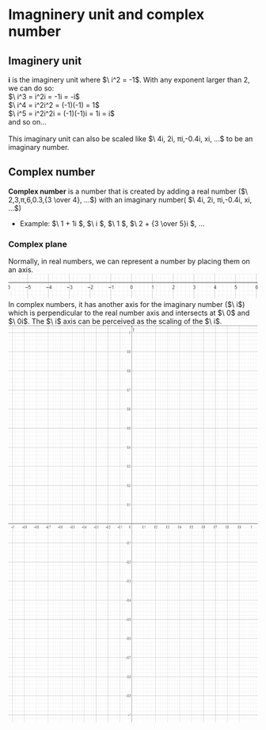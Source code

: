 # Imagninery unit and complex number
## Imaginery unit
**i** is the imaginery unit where $\ i^2 = -1\$.
With any exponent larger than 2, we can do so: <br>
$\ i^3 = i^2i = -1i = -i\$ <br>
$\ i^4 = i^2i^2 = (-1)(-1) = 1\$ <br>
$\ i^5 = i^2i^2i = (-1)(-1)i = 1i = i\$ <br>
and so on...<br><br>
This imaginary unit can also be scaled like $\ 4i, 2i, πi,-0.4i, xi, ...\$ to be an imaginary number.
## Complex number
**Complex number** is a number that is created by adding a real number ($\ 2,3,π,6,0.3,{3 \over 4}, ...\$) with an imaginary number( $\ 4i, 2i, πi,-0.4i, xi, ...\$)
+ Example:
$\ 1 + 1i \$,
$\ i \$,
$\ 1 \$,
$\ 2 + {3 \over 5}i \$,
...
### Complex plane
Normally, in real numbers, we can represent a number by placing them on an axis.<br>
<img src="https://github.com/sonnynguyenn/algorithms/blob/main/vital-concepts/math/img-complex-number/images/Screenshot%202023-08-15%20164125.png"><br>
In complex numbers, it has another axis for the imaginary number ($\ i\$) which is perpendicular to the real number axis and intersects at $\ 0\$ and $\ 0i\$. The $\ i\$ axis can be perceived as the scaling of the $\ i\$.<br>
<img height="800px" src="https://github.com/sonnynguyenn/algorithms/blob/main/vital-concepts/math/img-complex-number/images/Screenshot%202023-08-15%20165227.png">
